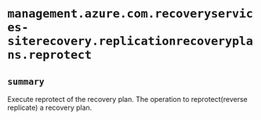 # `management.azure.com.recoveryservices-siterecovery.replicationrecoveryplans.reprotect`

## `summary`
Execute reprotect of the recovery plan. The operation to reprotect(reverse replicate) a recovery plan.


